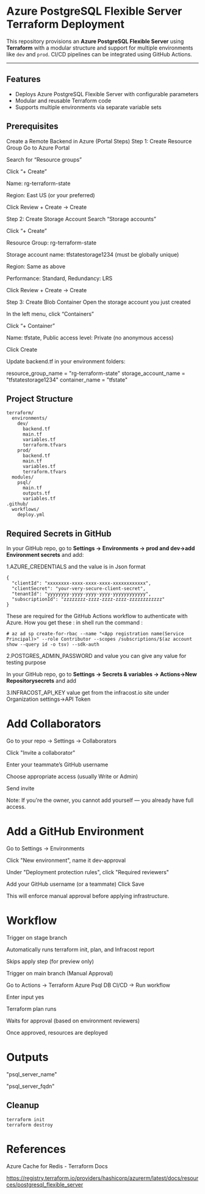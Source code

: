 # Azure PostgreSQL Flexible Server Terraform Deployment

This repository provisions an **Azure PostgreSQL Flexible Server** using **Terraform** with a modular structure and support for multiple environments like `dev` and `prod`. CI/CD pipelines can be integrated using GitHub Actions.

---

##  Features

- Deploys Azure PostgreSQL Flexible Server with configurable parameters
- Modular and reusable Terraform code
- Supports multiple environments via separate variable sets

## Prerequisites
Create a Remote Backend in Azure (Portal Steps)
Step 1: Create Resource Group
Go to Azure Portal

Search for “Resource groups”

Click “+ Create”

Name: rg-terraform-state

Region: East US (or your preferred)

Click Review + Create → Create

 Step 2: Create Storage Account
Search “Storage accounts”

Click “+ Create”

Resource Group: rg-terraform-state

Storage account name: tfstatestorage1234 (must be globally unique)

Region: Same as above

Performance: Standard, Redundancy: LRS

Click Review + Create → Create

 Step 3: Create Blob Container
Open the storage account you just created

In the left menu, click “Containers”

Click “+ Container”

Name: tfstate, Public access level: Private (no anonymous access)

Click Create

Update backend.tf in your environment folders:

resource_group_name  = "rg-terraform-state"
storage_account_name = "tfstatestorage1234"
container_name       = "tfstate"



 ## Project Structure

```
terraform/
  environments/
    dev/
      backend.tf
      main.tf
      variables.tf
      terraform.tfvars
    prod/
      backend.tf
      main.tf
      variables.tf
      terraform.tfvars
  modules/
    psql/
      main.tf
      outputs.tf
      variables.tf
.github/
  workflows/
    deploy.yml
```

##  Required Secrets in GitHub

In your GitHub repo, go to **Settings → Environments → prod and dev->add Environment secrets** and add:

1.AZURE_CREDENTIALS  and the value is in Json format

```
{
  "clientId": "xxxxxxxx-xxxx-xxxx-xxxx-xxxxxxxxxxxx",
  "clientSecret": "your-very-secure-client-secret",
  "tenantId": "yyyyyyyy-yyyy-yyyy-yyyy-yyyyyyyyyyyy",
  "subscriptionId": "zzzzzzzz-zzzz-zzzz-zzzz-zzzzzzzzzzzz"
}
```

These are required for the GitHub Actions workflow to authenticate with Azure.
How you get these : in shell run the command :
```
# az ad sp create-for-rbac --name "<App registration name(Service Principal)>" --role Contributor --scopes /subscriptions/$(az account show --query id -o tsv) --sdk-auth
```
2.POSTGRES_ADMIN_PASSWORD  and value you can give any value for testing purpose 

In your GitHub repo, go to **Settings → Secrets & variables → Actions->New Repositorysecrets** and add

3.INFRACOST_API_KEY  value get from the infracost.io site under Organization settings->API Token

# Add Collaborators
Go to your repo → Settings → Collaborators

Click "Invite a collaborator"

Enter your teammate’s GitHub username

Choose appropriate access (usually Write or Admin)

Send invite

Note: If you're the owner, you cannot add yourself — you already have full access.

# Add a GitHub Environment

Go to Settings → Environments

Click "New environment", name it dev-approval

Under "Deployment protection rules", click "Required reviewers"

Add your GitHub username (or a teammate)
Click Save

This will enforce manual approval before applying infrastructure.

# Workflow

 Trigger on stage branch

Automatically runs terraform init, plan, and Infracost report

Skips apply step (for preview only)

 Trigger on main branch (Manual Approval)
 
Go to Actions → Terraform Azure Psql DB CI/CD → Run workflow

Enter input yes

Terraform plan runs

Waits for approval (based on environment reviewers)

Once approved, resources are deployed

# Outputs
"psql_server_name"

"psql_server_fqdn" 

##  Cleanup
```terminal
terraform init
terraform destroy 
```

# References
Azure Cache for Redis - Terraform Docs

https://registry.terraform.io/providers/hashicorp/azurerm/latest/docs/resources/postgresql_flexible_server
 
 